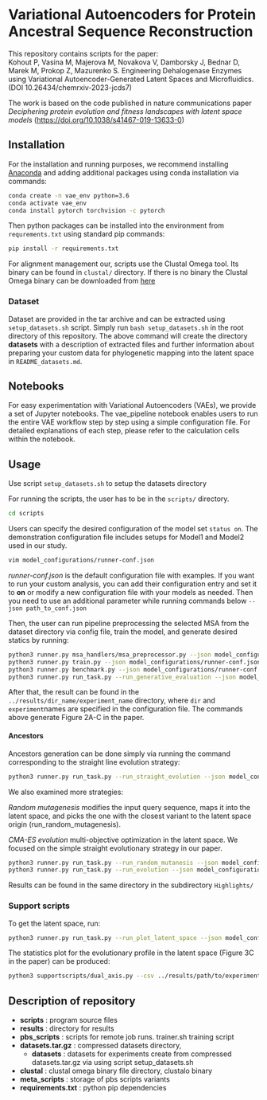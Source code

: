 # Variational Autoencoders for Protein Ancestral Sequence Reconstruction

This repository contains scripts for the paper:<br>
Kohout P, Vasina M, Majerova M, Novakova V, Damborsky J, Bednar D, Marek M, Prokop Z, Mazurenko S. Engineering Dehalogenase Enzymes using Variational Autoencoder-Generated Latent Spaces and Microfluidics. (DOI 10.26434/chemrxiv-2023-jcds7)

The work is based on the code published in nature communications paper <em>Deciphering protein evolution and fitness
landscapes with latent space models</em> (https://doi.org/10.1038/s41467-019-13633-0)

## Installation

For the installation and running purposes, we recommend installing [Anaconda](https://www.anaconda.com/products/distribution) and adding additional packages using conda installation via commands:

```bash
conda create -n vae_env python=3.6
conda activate vae_env
conda install pytorch torchvision -c pytorch
```
Then python packages can be installed into the environment from ``requrements.txt`` using standard pip commands:
```bash
pip install -r requirements.txt
``` 
For alignment management our, scripts use the Clustal Omega tool. Its binary can be found in ``clustal/`` directory. If there is no binary the Clustal Omega binary can be downloaded from [here](http://www.clustal.org/omega/)

### Dataset

Dataset are provided in the tar archive and can be extracted using `setup_datasets.sh` script. 
Simply run `bash setup_datasets.sh` in the root directory of this repository.
The above command will create the directory **datasets** with a description of extracted files and further information
about preparing your custom data for phylogenetic mapping into the latent space in `README_datasets.md`.

## Notebooks

For easy experimentation with Variational Autoencoders (VAEs), we provide a set of Jupyter notebooks.
The vae_pipeline notebook enables users to run the entire VAE workflow step by step using a simple configuration file.
For detailed explanations of each step, please refer to the calculation cells within the notebook.

## Usage

Use script ``setup_datasets.sh`` to setup the datasets directory

For running the scripts, the user has to be in the ``scripts/`` directory. 



```bash
cd scripts
```
Users can specify the desired configuration of the model set ``status on``.
The demonstration configuration file includes setups for Model1 and Model2 used in our study.

```bash
vim model_configurations/runner-conf.json
```
<em>runner-conf.json</em> is the default configuration file with examples.
If you want to run your custom analysis, you can add their configuration entry and set it to **on**
or modify a new configuration file with your models as needed. Then you need to use an additional
parameter while running commands below `--json path_to_conf.json`

Then, the user can run pipeline preprocessing the selected MSA from the dataset directory via config file, train the model, and generate desired statics by running:


```bash
python3 runner.py msa_handlers/msa_preprocessor.py --json model_configurations/runner-conf.json
python3 runner.py train.py --json model_configurations/runner-conf.json
python3 runner.py benchmark.py --json model_configurations/runner-conf.json
python3 runner.py run_task.py --run_generative_evaluation --json model_configurations/runner-conf.json
```
After that, the result can be found in the ``../results/dir_name/experiment_name`` directory, where ``dir`` and ``experiment``names are specified in the configuration file. 
The commands above generate Figure 2A-C in the paper.

#### Ancestors
Ancestors generation can be done simply via running the command corresponding to the straight line evolution strategy:

```bash
python3 runner.py run_task.py --run_straight_evolution --json model_configurations/runner-conf.json
``` 

We also examined more strategies: 

<em>Random mutagenesis</em> modifies the input query sequence, maps it into the latent space, and picks the one with 
the closest variant to the latent space origin (run_random_mutagenesis).

<em>CMA-ES evolution</em> multi-objective optimization in the latent space.
We focused on the simple straight evolutionary strategy in our paper.
```bash
python3 runner.py run_task.py --run_random_mutanesis --json model_configurations/runner-conf.json
python3 runner.py run_task.py --run_evolution --json model_configurations/runner-conf.json
``` 
Results can be found in the same directory in the subdirectory ``Highlights/``

### Support scripts

To get the latent space, run:
```bash
python3 runner.py run_task.py --run_plot_latent_space --json model_configurations/runner-conf.json
```

The statistics plot for the evolutionary profile in the latent space (Figure 3C in the paper) can be produced:

```bash
python3 supportscripts/dual_axis.py --csv ../results/path/to/experiment/higlight_dir/selected_strategy_profile.csv --pos "" --o path_to_profile.jpg
```

## Description of repository

- **scripts**  : program source files
- **results**  : directory for results
- **pbs_scripts** : scripts for remote job runs. trainer.sh training script
- **datasets.tar.gz** : compressed datasets directory, 
  - **datasets** : datasets for experiments create from compressed datasets.tar.gz via using script setup_datasets.sh
- **clustal**  : clustal omega binary file directory, clustalo binary
- **meta_scripts** : storage of pbs scripts variants 
- **requirements.txt** : python pip dependencies
